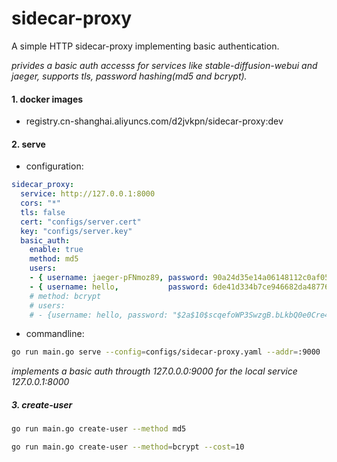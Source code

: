 # sidecar-proxy
A simple HTTP sidecar-proxy implementing basic authentication.

*privides a basic auth accesss for services like stable-diffusion-webui and jaeger, supports tls,*
*password hashing(md5 and bcrypt).*


#### 1. docker images
- registry.cn-shanghai.aliyuncs.com/d2jvkpn/sidecar-proxy:dev


#### 2. serve
- configuration:
```yaml
sidecar_proxy:
  service: http://127.0.0.1:8000
  cors: "*"
  tls: false
  cert: "configs/server.cert"
  key: "configs/server.key"
  basic_auth:
    enable: true
    method: md5
    users:
    - { username: jaeger-pFNmoz89, password: 90a24d35e14a06148112c0af05c04686 }
    - { username: hello,           password: 6de41d334b7ce946682da48776a10bb9 }
    # method: bcrypt
    # users:
    # - {username: hello, password: "$2a$10$scqefoWP3SwzgB.bLkbQ0e0Cre45AA16ibI3lxichOp3FohzQm9BK" }
```

- commandline:
```bash
go run main.go serve --config=configs/sidecar-proxy.yaml --addr=:9000
```
*implements a basic auth througth 127.0.0.0:9000 for the local service 127.0.0.1:8000*


##### 3. create-user
```bash
go run main.go create-user --method md5

go run main.go create-user --method=bcrypt --cost=10
```
